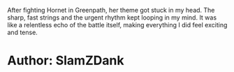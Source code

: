 <p>After fighting Hornet in Greenpath, her theme got stuck in my head. The sharp, fast strings and the urgent rhythm kept looping in my mind. It was like a relentless echo of the battle itself, making everything I did feel exciting and tense.</p>

<h1>Author: SlamZDank</h1>